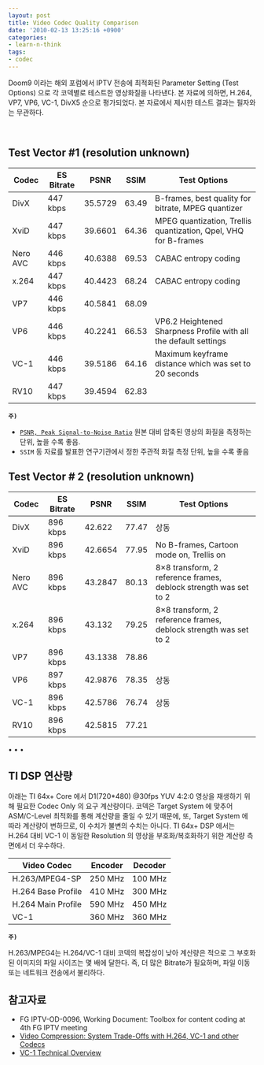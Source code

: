 ```yaml
---
layout: post
title: Video Codec Quality Comparison
date: '2010-02-13 13:25:16 +0900'
categories:
- learn-n-think
tags:
- codec
---
```


Doom9 이라는 해외 포럼에서 IPTV 전송에 최적화된 Parameter Setting (Test Options) 으로 각 코덱별로 테스트한 영상화질을 나타낸다. 본 자료에 의하면, H.264, VP7, VP6, VC-1, DivX5 순으로 평가되었다. 본 자료에서 제시한 테스트 결과는 필자와는 무관하다.

 
## Test Vector #1 (resolution unknown)

Codec|ES Bitrate|PSNR|SSIM|Test Options
---|---|---|---|---
DivX|447 kbps|35.5729|63.49|B-frames, best quality for bitrate, MPEG quantizer
XviD|447 kbps|39.6601|64.36|MPEG quantization, Trellis quantization, Qpel, VHQ for B-frames
Nero AVC|446 kbps|40.6388|69.53|CABAC entropy coding
x.264|447 kbps|40.4423|68.24|CABAC entropy coding
VP7|446 kbps|40.5841|68.09|
VP6|446 kbps|40.2241|66.53|VP6.2 Heightened Sharpness Profile with all the default settings
VC-1|446 kbps|39.5186|64.16|Maximum keyframe distance which was set to 20 seconds
RV10|447 kbps|39.4594|62.83|

**`주)`**

- [`PSNR, Peak Signal-to-Noise Ratio`](http://en.wikipedia.org/wiki/PSNR) 원본 대비 압축된 영상의 화질을 측정하는 단위, 높을 수록 좋음.
- `SSIM` 동 자료를 발표한 연구기관에서 정한 주관적 화질 측정 단위, 높을 수록 좋음

## Test Vector # 2 (resolution unknown)

Codec|ES Bitrate|PSNR|SSIM|Test Options
---|---|---|---|---
DivX|896 kbps|42.622|77.47|상동
XviD|896 kbps|42.6654|77.95|No B-frames, Cartoon mode on, Trellis on
Nero AVC|896 kbps|43.2847|80.13|8×8 transform, 2 reference frames, deblock strength was set to 2
x.264|896 kbps|43.132|79.25|8×8 transform, 2 reference frames, deblock strength was set to 2
VP7|896 kbps|43.1338|78.86|
VP6|897 kbps|42.9876|78.35|상동
VC-1|896 kbps|42.5786|76.74|상동
RV10|896 kbps|42.5815|77.21

<div class="spacer">• • •</div>

## TI DSP 연산량

아래는 TI 64x+ Core 에서 D1(720*480) @30fps YUV 4:2:0 영상을 재생하기 위해 필요한 Codec Only 의 요구 계산량이다. 코덱은 Target System 에 맞추어 ASM/C-Level 최적화를 통해 계산량을 줄일 수 있기 때문에, 또, Target System 에 따라 계산량이 변하므로, 이 수치가 불변의 수치는 아니다. TI 64x+ DSP 에서는 H.264 대비 VC-1 이 동일한 Resolution 의 영상을 부호화/복호화하기 위한 계산량 측면에서 더 우수하다.

Video Codec|Encoder|Decoder
---|---|---
H.263/MPEG4-SP|250 MHz|100 MHz
H.264 Base Profile|410 MHz|300 MHz
H.264 Main Profile|590 MHz|450 MHz
VC-1|360 MHz|360 MHz

**`주)`**

H.263/MPEG4는 H.264/VC-1 대비 코덱의 복잡성이 낮아 계산량은 적으로 그 부호화된 이미지의 파일 사이즈는 몇 배에 달한다. 즉, 더 많은 Bitrate가 필요하며, 파일 이동 또는 네트워크 전송에서 불리하다.

## 참고자료

- FG IPTV-OD-0096, Working Document: Toolbox for content coding at 4th FG IPTV meeting
- [Video Compression: System Trade-Offs with H.264, VC-1 and other Codecs](http://www.ti.com/litv/pdf/spry088)
- [VC-1 Technical Overview](http://www.microsoft.com/windows/windowsmedia/howto/articles/vc1techoverview.aspx)
